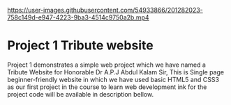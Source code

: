 


https://user-images.githubusercontent.com/54933866/201282023-758c149d-e947-4223-9ba3-4514c9750a2b.mp4


# Project 1  Tribute website
    
Project 1 demonstrates a simple web project which we have named a Tribute Website for Honorable Dr A.P.J Abdul Kalam Sir, This is Single page beginner-friendly website in which we have used basic HTML5 and CSS3 as our first project in the course to learn web development ink for the project code will be available in description bellow.
